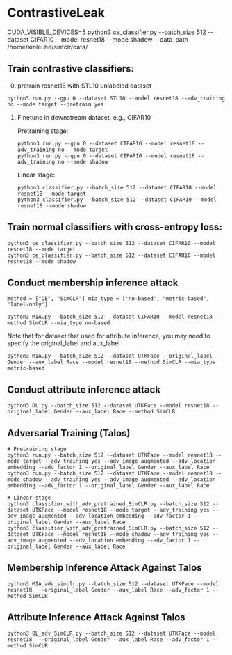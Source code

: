 # ContrastiveLeak

CUDA_VISIBLE_DEVICES=5 python3 ce_classifier.py --batch_size 512 --dataset CIFAR10 --model resnet18 --mode shadow --data_path /home/xinlei.he/simclr/data/

## Train contrastive classifiers:

0. pretrain resnet18 with STL10 unlabeled dataset
```
python3 run.py --gpu 0 --dataset STL10 --model resnet18 --adv_training no --mode target --pretrain yes
```
1. Finetune in downstream dataset, e.g., CIFAR10

   Pretraining stage:
   ```
   python3 run.py --gpu 0 --dataset CIFAR10 --model resnet18 --adv_training no --mode target
   python3 run.py --gpu 0 --dataset CIFAR10 --model resnet18 --adv_training no --mode shadow
   ```
   
   Linear stage:
   
   ```
   python3 classifier.py --batch_size 512 --dataset CIFAR10 --model resnet18 --mode target
   python3 classifier.py --batch_size 512 --dataset CIFAR10 --model resnet18 --mode shadow
   ```

## Train normal classifiers with cross-entropy loss:
```
python3 ce_classifier.py --batch_size 512 --dataset CIFAR10 --model resnet18 --mode target
python3 ce_classifier.py --batch_size 512 --dataset CIFAR10 --model resnet18 --mode shadow
```

## Conduct membership inference attack
`
method = ["CE", "SimCLR"]
mia_type = ['nn-based', "metric-based", "label-only"]
`
```
python3 MIA.py --batch_size 512 --dataset CIFAR10 --model resnet18 --method SimCLR --mia_type nn-based
```

Note that for dataset that used for attribute inference, you may need to specify the original_label and  aux_label
```
python3 MIA.py --batch_size 512 --dataset UTKFace --original_label Gender --aux_label Race --model resnet18 --method SimCLR --mia_type metric-based
```

## Conduct attribute inference attack
```
python3 OL.py --batch_size 512 --dataset UTKFace --model resnet18 --original_label Gender --aux_label Race --method SimCLR 
```


## Adversarial Training (Talos)
```
# Pretraining stage
python3 run.py --batch_size 512 --dataset UTKFace --model resnet18 --mode target --adv_training yes --adv_image augmented --adv_location embedding --adv_factor 1 --original_label Gender --aux_label Race 
python3 run.py --batch_size 512 --dataset UTKFace --model resnet18 --mode shadow --adv_training yes --adv_image augmented --adv_location embedding --adv_factor 1 --original_label Gender --aux_label Race 

# Linear stage
python3 classifier_with_adv_pretrained_SimCLR.py --batch_size 512 --dataset UTKFace --model resnet18 --mode target --adv_training yes --adv_image augmented --adv_location embedding --adv_factor 1 --original_label Gender --aux_label Race
python3 classifier_with_adv_pretrained_SimCLR.py --batch_size 512 --dataset UTKFace --model resnet18 --mode shadow --adv_training yes --adv_image augmented --adv_location embedding --adv_factor 1 --original_label Gender --aux_label Race

```

##  Membership Inference Attack Against Talos 
```
python3 MIA_adv_simclr.py --batch_size 512 --dataset UTKFace --model resnet18  --original_label Gender --aux_label Race --adv_factor 1 --method SimCLR

```

##  Attribute Inference Attack Against Talos 
```
python3 OL_adv_SimCLR.py --batch_size 512 --dataset UTKFace --model resnet18  --original_label Gender --aux_label Race --adv_factor 1 --method SimCLR

```



